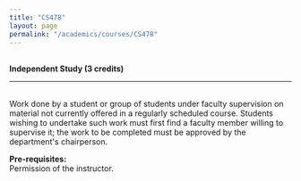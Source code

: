 ```yaml
---
title: "CS478"
layout: page
permalink: "/academics/courses/CS478"
---
```




\
**Independent Study (3 credits)**

---

\
Work done by a student or group of students under faculty supervision on material not currently offered in a regularly scheduled course. Students wishing to undertake such work must first find a faculty member willing to supervise it; the work to be completed must be approved by the department's chairperson.

**Pre-requisites:**
\
Permission of the instructor.

